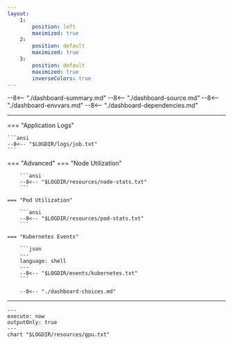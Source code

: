 ```yaml
---
layout:
    1:
        position: left
        maximized: true
    2:
        position: default
        maximized: true
    3:
        position: default
        maximized: true
        inverseColors: true
---
```


--8<-- "./dashboard-summary.md"
--8<-- "./dashboard-source.md"
--8<-- "./dashboard-envvars.md"
--8<-- "./dashboard-dependencies.md"

---

=== "Application Logs"

    ```ansi
    --8<-- "$LOGDIR/logs/job.txt"
    ```

=== "Advanced"
    === "Node Utilization"

        ```ansi
        --8<-- "$LOGDIR/resources/node-stats.txt"
        ```

    === "Pod Utilization"

        ```ansi
        --8<-- "$LOGDIR/resources/pod-stats.txt"
        ```

    === "Kubernetes Events"

        ```json
        ---
        language: shell
        ---
        --8<-- "$LOGDIR/events/kubernetes.txt"
        ```

        --8<-- "./dashboard-choices.md"

---

```shell
---
execute: now
outputOnly: true
---
chart "$LOGDIR/resources/gpu.txt"
```

